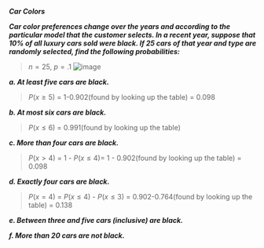 ***Car Colors***

***Car color preferences change over the years and according to the particular model that the customer selects. In a recent year, suppose that 10% of all luxury cars sold were black. If 25 cars of that year and type are randomly selected, find the following probabilities:***

> $n=25$, $p=.1$
> ![image](https://github.com/user-attachments/assets/9cceb90e-483b-44e7-bcb5-10557243ac11)

***a. At least five cars are black.***

>$P(x \geq 5)$ = 1-0.902(found by looking up the table) = 0.098

***b. At most six cars are black.***

>$P(x \leq 6)$ = 0.991(found by looking up the table)

***c. More than four cars are black.***

>$P(x > 4)$ = 1 - $P(x \leq 4)$= 1 - 0.902(found by looking up the table) = 0.098

***d. Exactly four cars are black.***

>$P(x = 4)$ = $P(x \leq 4)$ - $P(x \leq 3)$ = 0.902-0.764(found by looking up the table) = 0.138

***e. Between three and five cars (inclusive) are black.***

***f. More than 20 cars are not black.***
